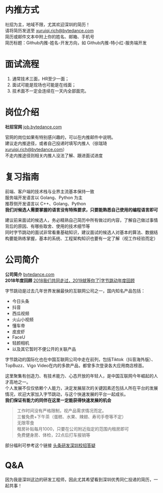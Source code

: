 # 内推方式    
    
社招为主，地域不限，尤其欢迎深圳的简历！    
请将简历发送至 xuruiqi.rich@bytedance.com    
简历或邮件文本中附上你的姓名、邮箱、手机号    
简历标题：Github内推-姓名-开发方向，如 Github内推-特小红-服务端开发    
    
# 面试流程    
    
1. 通常技术三面，HR至少一面；    
2. 面试可能是现场也可能是在线面；    
3. 技术面不一定会连续在一天内全部面完。    
    
# 岗位介绍    
    
**社招官网**   [job.bytedance.com](https://job.bytedance.com/society)    
    
官网的岗位如果有特别感兴趣的，可以在内推邮件中说明。    
建议走内推途径，或者自己投递时填写内推人（徐瑞琦 xuruiqi.rich@bytedance.com）    
不走内推途径则相关内推人没法了解、跟进面试进度    
    
# 复习指南    
    
前端、客户端的技术栈与业界主流基本保持一致    
服务端开发语言以 Golang、Python 为主    
推荐侧开发语言以 C++、Golang、Python    
**我们对候选人需要掌握的语言没有特殊要求，只要能熟悉自己使用的编程语言即可**    
    
建议前来面试的候选人，务必精熟自己简历中所有做过的内容，了解自己做过事情背后的原因、有哪些取舍、使用的技术细节等    
同时字节跳动的面试非常看重基础知识，建议面试的候选人对基本的算法、数据结构要能熟练掌握，基本的系统、工程架构知识也要有一定了解（视工作经验而定）    
    
# 公司简介    
    
**公司简介**  [bytedance.com](https://bytedance.com)    
**2018年度回顾**  [2018我们共同走过，2019就等你了|字节跳动年度回顾](https://mp.weixin.qq.com/s/NEg80mcQuS-JxuO79Rh59A)    
    
字节跳动是过去几年世界发展最快的互联网公司之一，国内知名产品包括：    
- 今日头条    
- 抖音    
- 西瓜视频    
- 火山小视频    
- 懂车帝    
- 皮皮虾    
- FaceU    
- 轻颜相机    
- 以及其它暂时不便公开的关联产品    
    
字节跳动的国际化也在中国互联网公司中走在前列，包括Tiktok（抖音海外版）、TopBuzz、Vigo Video在内的多款产品，都曾多次登录各大应用商店榜首。    
    
这里聚集有创造力、有技术能力、心态开放的年轻人，是中国互联网今年崛起的人才高地之一。    
个人发展不仅仅依赖个人能力，决定发展层次的关键因素还包括人所在平台的发展情况，欢迎大家加入字节跳动，与这个快速发展的平台一起成长。    
**我们保证有能力的同伴在这里一定能获得快速发展的机会**    
    
> 工作时间没有严格限制，视产品需求情况而定。    
> 三餐免费+下午茶（蛋糕、水果、辣翅、寿司手卷等不定）    
> 无限零食    
> 租房补贴每月1000，只要在公司附近指定的范围内租房即可    
> 免费健身房、体检，22点后打车报销等    
    
部分福利可参考这个链接  [头条研发深圳校招答疑](https://mp.weixin.qq.com/s?__biz=MzAxMzIxMTMzMg==&mid=502121394&idx=1&sn=47a835b01761e83d2506850dce38f72e&chksm=03bf601934c8e90f11f61821770174c10f0f9c9916d0da23511764e14c7bada7c4ac41b15a72&mpshare=1&scene=24&srcid=1102rUBA0n2Q8yUvfxJnlUDq#rd)    
    
# Q&A    
因为我是深圳这边的研发工程师，因此尤其希望看到深圳优秀同仁投递的简历，一起共事！    
